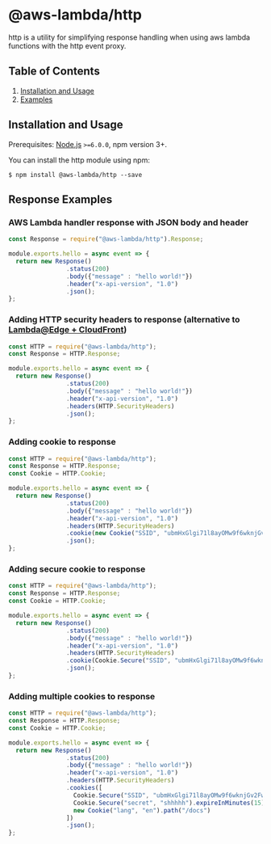# @aws-lambda/http

http is a utility for simplifying response handling when using aws lambda functions with the http event proxy.

## Table of Contents

1. [Installation and Usage](#installation-and-usage)
2. [Examples](#examples)


## <a name="installation-and-usage"></a>Installation and Usage

Prerequisites: [Node.js](https://nodejs.org/) `>=6.0.0`, npm version 3+.

You can install the http module using npm:

```
$ npm install @aws-lambda/http --save
```

## <a name="examples"></a>Response Examples

### AWS Lambda handler response with JSON body and header

```javascript
const Response = require("@aws-lambda/http").Response;

module.exports.hello = async event => {
  return new Response()
                .status(200)
                .body({"message" : "hello world!"})
                .header("x-api-version", "1.0")
                .json();
};
```

### Adding HTTP security headers to response (alternative to [Lambda@Edge + CloudFront](https://aws.amazon.com/blogs/networking-and-content-delivery/adding-http-security-headers-using-lambdaedge-and-amazon-cloudfront/))

```javascript
const HTTP = require("@aws-lambda/http");
const Response = HTTP.Response;

module.exports.hello = async event => {
  return new Response()
                .status(200)
                .body({"message" : "hello world!"})
                .header("x-api-version", "1.0")
                .headers(HTTP.SecurityHeaders)
                .json();
};
```

### Adding cookie to response

```javascript
const HTTP = require("@aws-lambda/http");
const Response = HTTP.Response;
const Cookie = HTTP.Cookie;

module.exports.hello = async event => {
  return new Response()
                .status(200)
                .body({"message" : "hello world!"})
                .header("x-api-version", "1.0")
                .headers(HTTP.SecurityHeaders)
                .cookie(new Cookie("SSID", "ubmHxGlgi71l8ayOMw9f6wknjGv2FwDKLt")))
                .json();
};
```

### Adding secure cookie to response

```javascript
const HTTP = require("@aws-lambda/http");
const Response = HTTP.Response;
const Cookie = HTTP.Cookie;

module.exports.hello = async event => {
  return new Response()
                .status(200)
                .body({"message" : "hello world!"})
                .header("x-api-version", "1.0")
                .headers(HTTP.SecurityHeaders)
                .cookie(Cookie.Secure("SSID", "ubmHxGlgi71l8ayOMw9f6wknjGv2FwDKLt"))
                .json();
};
```

### Adding multiple cookies to response

```javascript
const HTTP = require("@aws-lambda/http");
const Response = HTTP.Response;
const Cookie = HTTP.Cookie;

module.exports.hello = async event => {
  return new Response()
                .status(200)
                .body({"message" : "hello world!"})
                .header("x-api-version", "1.0")
                .headers(HTTP.SecurityHeaders)
                .cookies([
                  Cookie.Secure("SSID", "ubmHxGlgi71l8ayOMw9f6wknjGv2FwDKLt"),
                  Cookie.Secure("secret", "shhhhh").expireInMinutes(15),
                  new Cookie("lang", "en").path("/docs")
                ])
                .json();
};
```
